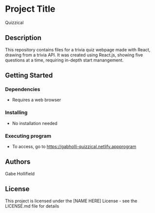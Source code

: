 # Project Title
Quizzical

## Description
This repository contains files for a trivia quiz webpage made with React, drawing from a trivia API.
It was created using React.js, showing five questions at a time, requiring in-depth start manangement.

## Getting Started
### Dependencies
- Requires a web browser
### Installing
- No installation needed
### Executing program
- To access, go to https://gabholli-quizzical.netlify.appprogram

## Authors
Gabe Hollifield

## License
This project is licensed under the [NAME HERE] License - see the LICENSE.md file for details
